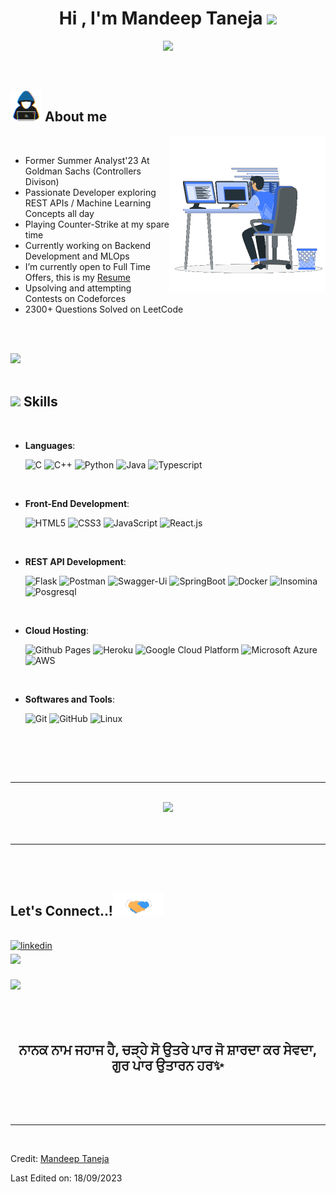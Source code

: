 <h1 align="center"><b>Hi , I'm Mandeep Taneja </b><img src="https://media.giphy.com/media/hvRJCLFzcasrR4ia7z/giphy.gif" width="35"></h1>

<p align="center">
  <a href="https://github.com/DenverCoder1/readme-typing-svg"><img src="https://readme-typing-svg.herokuapp.com?font=Time+New+Roman&color=cyan&size=25&center=true&vCenter=true&width=600&height=100&lines=Hello+Visitor+&hearts;++;Self-Taught+API-Tester,;Information+Technology+Student+at+DTU,;Codeforces+and+Leetcode+Everyday,;Active+Learner/Exploring+Tech+Everyday,;Love+to+play+Counter+Strike..<3"></a>
</p>


<br>



	
## <picture><img src = "https://github.com/0xAbdulKhalid/0xAbdulKhalid/raw/main/assets/mdImages/about_me.gif" width = 50px></picture> **About me**

<picture> <img align="right" src="https://github.com/0xAbdulKhalid/0xAbdulKhalid/raw/main/assets/mdImages/Right_Side.gif" width = 250px></picture>

<br>

- Former Summer Analyst'23 At Goldman Sachs (Controllers Divison)
- Passionate Developer exploring REST APIs / Machine Learning Concepts all day
- Playing Counter-Strike at my spare time
- Currently working on Backend Development and MLOps
- I’m currently open to Full Time Offers, this is my [Resume](https://drive.google.com/file/d/1Tnh35jGCupPPXl3PMfVu9WKpui4abcyi/view?usp=share_link)
- Upsolving and attempting Contests on Codeforces
- 2300+ Questions Solved on LeetCode 

<br><br>

<img src="https://user-images.githubusercontent.com/73097560/115834477-dbab4500-a447-11eb-908a-139a6edaec5c.gif"><br><br>

## <img src="https://media2.giphy.com/media/QssGEmpkyEOhBCb7e1/giphy.gif?cid=ecf05e47a0n3gi1bfqntqmob8g9aid1oyj2wr3ds3mg700bl&rid=giphy.gif" width ="25"><b> Skills</b>
<br>

<p align="center">

- **Languages**:
    
    ![C](https://img.shields.io/badge/C%20-%232370ED.svg?style=for-the-badge&logo=c&logoColor=white)
    ![C++](https://img.shields.io/badge/C++%20-%AAFF00.svg?style=for-the-badge&logo=c%2B%2B&logoColor=white)
    ![Python](https://img.shields.io/badge/Python%20-%2314354C.svg?style=for-the-badge&logo=python&logoColor=white)
    ![Java](https://img.shields.io/badge/Java%20-%23F7DF1E.svg?style=for-the-badge&logo=buymeacoffee&logoColor=black)
	![Typescript](https://img.shields.io/badge/Typescript%20-%23FF0000.svg?style=for-the-badge&logo=typescript&logoColor=white)

<br>   
    
- **Front-End Development**:

   ![HTML5](https://img.shields.io/badge/HTML5%20-%23E34F26.svg?style=for-the-badge&logo=html5&logoColor=white)
   ![CSS3](https://img.shields.io/badge/CSS%20-%231572B6.svg?style=for-the-badge&logo=css3&logoColor=white)
   ![JavaScript](https://img.shields.io/badge/JavaScript%20-%23F7DF1E.svg?style=for-the-badge&logo=javascript&logoColor=black)
	![React.js](https://img.shields.io/badge/React.js%20-%23FF0000.svg?style=for-the-badge&logo=javascript&logoColor=white)

<br>

- **REST API Development**:

   ![Flask](https://img.shields.io/badge/Flask%20-%23E34F26.svg?style=for-the-badge&logo=flask&logoColor=white)
   ![Postman](https://img.shields.io/badge/Postman%20-%231572B6.svg?style=for-the-badge&logo=postman&logoColor=white)
   ![Swagger-Ui](https://img.shields.io/badge/Swagger%20Ui%20-%23F7DF1E.svg?style=for-the-badge&logo=swagger&logoColor=black)
   ![SpringBoot](https://img.shields.io/badge/Spring%20Boot%20-%AAFF00.svg?style=for-the-badge&logo=springboot&logoColor=white)
	![Docker](https://img.shields.io/badge/Docker%20-%231572B6.svg?style=for-the-badge&logo=docker&logoColor=white)
![Insomina](https://img.shields.io/badge/Insomina-%238A2BE2.svg?style=for-the-badge&logo=insomnia&logoColor=violet?labelColor=violet)
	![Posgresql](https://img.shields.io/badge/PostgreSQL-%23FFFFFF.svg?style=for-the-badge&logo=postgresql&logoColor=violet?labelColor=violet)

<br>

- **Cloud Hosting**:

    ![Github Pages](https://img.shields.io/badge/GitHub%20Pages-%23327FC7.svg?style=for-the-badge&logo=github&logoColor=white)
    ![Heroku](https://img.shields.io/badge/Heroku-%238A2BE2.svg?style=for-the-badge&logo=heroku&logoColor=violet?labelColor=violet)
    ![Google Cloud Platform](https://img.shields.io/badge/google%20Cloud%20Platform-%23F7DF1E.svg?style=for-the-badge&logo=google-cloud&logoColor=white)
    ![Microsoft Azure](https://img.shields.io/badge/Microsoft%20Azure-0078d7.svg?style=for-the-badge&logo=microsoft-azure&logoColor=white)
    ![AWS](https://img.shields.io/badge/AWS-FF9900.svg?style=for-the-badge&logo=amazon-aws&logoColor=white)
<br>

- **Softwares and Tools**:

    ![Git](https://img.shields.io/badge/git-%23F05033.svg?style=for-the-badge&logo=git&logoColor=white)
    ![GitHub](https://img.shields.io/badge/github-%23121011.svg?style=for-the-badge&logo=github&logoColor=white)
    ![Linux](https://img.shields.io/badge/Linux-FCC624?style=for-the-badge&logo=linux&logoColor=black)

<br>

</p>

<br>
<br>

-----

<br>
<div align="center">
<a href="https://github.com/PerfectoZ/">
  <img src="https://leetcard.jacoblin.cool/p3rf3ct0?theme=dark"/>

</a>
</div>

<br>
<br>

-----

<br>
<br>

## <b> Let's Connect..!</b><img src="https://github.com/0xAbdulKhalid/0xAbdulKhalid/raw/main/assets/mdImages/handshake.gif" width ="80">
<br>
<div align='left'>


<a href="https://linkedin.com/in/mandeep-taneja" target="_blank">
<img src="https://img.shields.io/badge/linkedin:  Mandeep%20Taneja-%2300acee.svg?color=405DE6&style=for-the-badge&logo=linkedin&logoColor=white" alt=linkedin style="margin-bottom: 5px;"/>
</a>


<br>

<a href="mailto:mandeeptaneja21@outlook.com" target="_blank">
<img src="https://img.shields.io/badge/outlook:  Mandeep%20Taneja-%2300acee.svg?style=for-the-badge&logo=microsoft&logoColor=white" t=mail style="margin-bottom: 5px;" />
</a>	
</div>

<br>
<img src="https://user-images.githubusercontent.com/73097560/115834477-dbab4500-a447-11eb-908a-139a6edaec5c.gif">
<br>
<br>
<br>
<br>

<div align='center'>

## <b>ਨਾਨਕ ਨਾਮ ਜਹਾਜ ਹੈ, ਚੜ੍ਹੇ ਸੋ ਉਤਰੇ ਪਾਰ ਜੋ ਸ਼ਾਰਦਾ ਕਰ ਸੇਵਦਾ, ਗੁਰ ਪਾਰ ਉਤਾਰਨ ਹਰ✨</b>

</div>
<br>
<br>
<br>

---

<br>

Credit: [Mandeep Taneja](https://github.com/PerfectoZ)

Last Edited on: 18/09/2023

